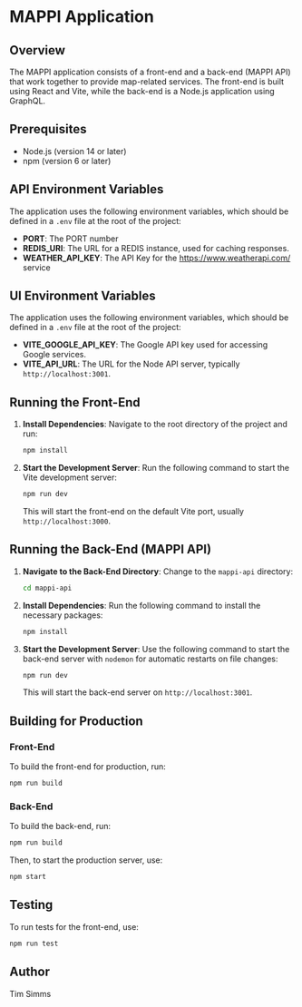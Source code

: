 # MAPPI Application

## Overview

The MAPPI application consists of a front-end and a back-end (MAPPI API) that work together to provide map-related services. The front-end is built using React and Vite, while the back-end is a Node.js application using GraphQL.

## Prerequisites

- Node.js (version 14 or later)
- npm (version 6 or later)

## API Environment Variables

The application uses the following environment variables, which should be defined in a `.env` file at the root of the project:

- **PORT**: The PORT number
- **REDIS_URI**: The URL for a REDIS instance, used for caching responses.
- **WEATHER_API_KEY**: The API Key for the https://www.weatherapi.com/ service

## UI Environment Variables

The application uses the following environment variables, which should be defined in a `.env` file at the root of the project:

- **VITE_GOOGLE_API_KEY**: The Google API key used for accessing Google services.
- **VITE_API_URL**: The URL for the Node API server, typically `http://localhost:3001`.

## Running the Front-End

1. **Install Dependencies**: Navigate to the root directory of the project and run:

   ```bash
   npm install
   ```

2. **Start the Development Server**: Run the following command to start the Vite development server:

   ```bash
   npm run dev
   ```

   This will start the front-end on the default Vite port, usually `http://localhost:3000`.

## Running the Back-End (MAPPI API)

1. **Navigate to the Back-End Directory**: Change to the `mappi-api` directory:

   ```bash
   cd mappi-api
   ```

2. **Install Dependencies**: Run the following command to install the necessary packages:

   ```bash
   npm install
   ```

3. **Start the Development Server**: Use the following command to start the back-end server with `nodemon` for automatic restarts on file changes:

   ```bash
   npm run dev
   ```

   This will start the back-end server on `http://localhost:3001`.

## Building for Production

### Front-End

To build the front-end for production, run:

```bash
npm run build
```

### Back-End

To build the back-end, run:

```bash
npm run build
```

Then, to start the production server, use:

```bash
npm start
```

## Testing

To run tests for the front-end, use:

```bash
npm run test
```

## Author

Tim Simms
